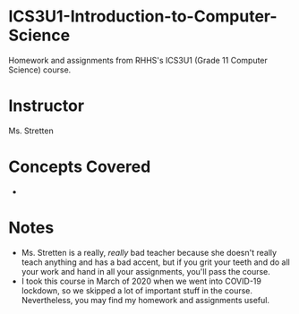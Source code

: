 # ICS3U1-Introduction-to-Computer-Science
Homework and assignments from RHHS's ICS3U1 (Grade 11 Computer Science) course.

# Instructor
Ms. Stretten

# Concepts Covered
 - 


# Notes
 - Ms. Stretten is a really, *really* bad teacher because she doesn't really teach anything and has a bad accent, but if you grit your teeth and do all your work and hand in all your assignments, you'll pass the course.
 - I took this course in March of 2020 when we went into COVID-19 lockdown, so we skipped a lot of important stuff in the course. Nevertheless, you may find my homework and assignments useful.
